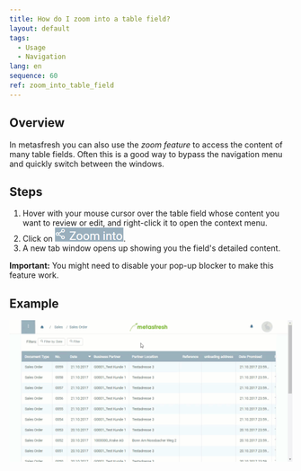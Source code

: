 ```yaml
---
title: How do I zoom into a table field?
layout: default
tags:
  - Usage
  - Navigation
lang: en
sequence: 60
ref: zoom_into_table_field
---
```


## Overview
In metasfresh you can also use the *zoom feature* to access the content of many table fields. Often this is a good way to bypass the navigation menu and quickly switch between the windows.

## Steps
1. Hover with your mouse cursor over the table field whose content you want to review or edit, and right-click it to open the context menu.
1. Click on ![](assets/zoom_into_context.png).
1. A new tab window opens up showing you the field's detailed content.

**Important:** You might need to disable your pop-up blocker to make this feature work.

## Example
![](assets/zoom_into_table_field.gif)
